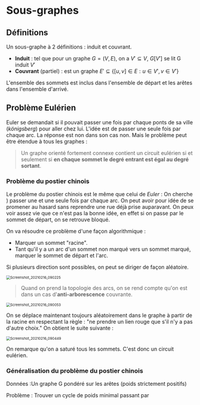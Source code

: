 # Sous-graphes

## Définitions

Un sous-graphe à 2 définitions : induit et couvrant. 

* **Induit** : tel que pour un graphe $G=(V,E)$, on a $V'\subseteq V$, $G[V']$ se lit G induit $V'$
* **Couvrant** (partiel) : est un graphe $E' \subseteq \{[u,v]\in E : u\in V',v \in V' \}$

L'ensemble des sommets est inclus dans l'ensemble de départ et les arêtes dans l'ensemble d'arrivé.

## Problème Eulérien

Euler se demandait si il pouvait passer une fois par chaque ponts de sa ville (*königsberg*) pour aller chez lui. L'idée est de passer une seule fois par chaque arc. La réponse est non dans son cas non. Mais le problème peut être étendue à tous les graphes : 

> Un graphe orienté fortement connexe contient un circuit eulérien si et seulement si **en chaque sommet le degré entrant est égal au degré sortant**. 

### Problème du postier chinois

Le problème du postier chinois est le même que celui de *Euler* : On cherche ) passer une et une seule fois par chaque arc. On peut avoir pour idée de se promener au hasard sans reprendre une rue déjà prise auparavant. On peux voir assez vie que ce n'est pas la bonne idée, en effet si on passe par le sommet de départ, on se retrouve bloqué. 

On va résoudre ce problème d'une façon algorithmique : 

* Marquer un sommet "racine".
* Tant qu'il y a un arc d'un sommet non marqué vers un sommet marqué, marquer le sommet de départ et l'arc.

Si plusieurs direction sont possibles, on peut se diriger de façon aléatoire. 

<img src="../../../site/in403/Screenshot_20210216_090225.png" alt="Screenshot_20210216_090225" style="zoom:67%;" />

> Quand on prend la topologie des arcs, on se rend compte qu'on est dans un cas d'**anti-arborescence** couvrante.

<img src="../../../site/in403/Screenshot_20210216_090053.png" alt="Screenshot_20210216_090053" style="zoom: 67%;" />

On se déplace maintenant toujours aléatoirement dans le graphe à partir de la racine en respectant la règle : "ne prendre un lien rouge que s'il n'y a pas d'autre choix." On obtient le suite suivante : 

<img src="../../../site/in403/Screenshot_20210216_090449.png" alt="Screenshot_20210216_090449" style="zoom:67%;" />

On remarque qu'on a saturé tous les sommets. C'est donc un circuit eulérien.

### Généralisation du problème du postier chinois

Données :Un graphe G pondéré sur les arêtes (poids strictement positifs)

Problème : Trouver un cycle de poids minimal passant par 